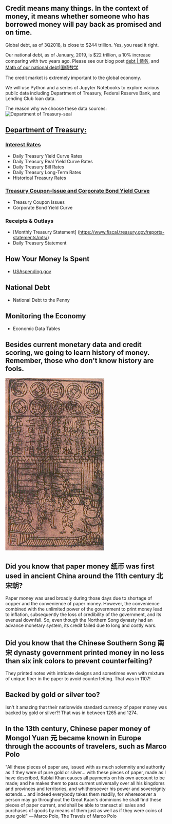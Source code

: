 ## Credit means many things.  In the context of money, it means whether someone who has borrowed money will pay back as promised and on time.  

Global debt, as of 3Q2018, is close to $244 trillion.  Yes, you read it right.

Our national debt, as of January, 2019, is $22 trillion, a 10% increase comparing with two years ago.  Please see our blog post [debt | 债务](https://www.magicmathmandarin.org/debt-债务/), and [Math of our national debt|国债数学](https://www.magicmathmandarin.org/math-for-our-national-debt/)

The credit market is extremely important to the global economy.

We will use Python and a series of Jupyter Notebooks to explore various public data including Department of Treasury, Federal Reserve Bank, and Lending Club loan data. 

The reason why we choose these data sources:
<img src="https://www.treasury.gov/about/budget-performance/strategic-plan/PublishingImages/Treasury-seal.jpg" alt="Department of Treasury-seal"  width="300" style="float: center;"/>

## [Department of Treasury:](https://home.treasury.gov/) 
###  [Interest Rates](https://www.treasury.gov/resource-center/data-chart-center/interest-rates/Pages/default.aspx)
- Daily Treasury Yield Curve Rates
- Daily Treasury Real Yield Curve Rates
- Daily Treasury Bill Rates
- Daily Treasury Long-Term Rates
- Historical Treasury Rates
### [Treasury Coupon-Issue and Corporate Bond Yield Curve](https://home.treasury.gov/data/treasury-coupon-issues-and-corporate-bond-yield-curves)
- Treasury Coupon Issues
- Corporate Bond Yield Curve
###  Receipts & Outlays
- [Monthly Treasury Statement] (https://www.fiscal.treasury.gov/reports-statements/mts/) 
- Daily Treasury Statement
## How Your Money Is Spent
- [USAspending.gov](https://www.usaspending.gov/#/)
## National Debt
- National Debt to the Penny
## Monitoring the Economy
- Economic Data Tables
## Besides current monetary data and credit scoring, we going to learn history of money.  Remember, those who don't know history are fools. 
![title](images/Jiao_zi.jpg)

## Did you know that paper money 纸币 was first used in ancient China around the 11th century 北宋朝?  
Paper money was used broadly during those days due to shortage of copper and the convenience of paper money.   However, the convenience combined with the unlimited power of the government to print money lead to inflation, subsequently the loss of credibility of the government, and its evenual downfall. So, even though the Northern Song dynasty had an advance monetary system, its credit failed due to long and costly wars. 

## Did you know that the Chinese Southern Song 南宋 dynasty government printed money in no less than six ink colors to prevent counterfeiting?
They printed notes with intricate designs and sometimes even with mixture of unique fiber in the paper to avoid counterfeiting.   That was in 1107!

## Backed by gold or silver too? 
Isn't it amazing that their nationwide standard currency of paper money was backed by gold or silver?!  That was in between 1265 and 1274.  

## In the 13th century, Chinese paper money of Mongol Yuan 元 became known in Europe through the accounts of travelers, such as Marco Polo

"All these pieces of paper are, issued with as much solemnity and authority as if they were of pure gold or silver... with these pieces of paper, made as I have described, Kublai Khan causes all payments on his own account to be made; and he makes them to pass current universally over all his kingdoms and provinces and territories, and whithersoever his power and sovereignty extends... and indeed everybody takes them readily, for wheresoever a person may go throughout the Great Kaan's dominions he shall find these pieces of paper current, and shall be able to transact all sales and purchases of goods by means of them just as well as if they were coins of pure gold"
— Marco Polo, The Travels of Marco Polo
